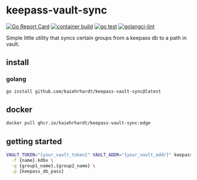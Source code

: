 # keepass-vault-sync

[![Go Report Card](https://goreportcard.com/badge/github.com/kaiehrhardt/keepass-vault-sync)](https://goreportcard.com/report/github.com/kaiehrhardt/keepass-vault-sync)
[![container build](https://github.com/kaiehrhardt/keepass-vault-sync/actions/workflows/container-build.yaml/badge.svg)](https://github.com/kaiehrhardt/keepass-vault-sync/actions/workflows/container-build.yaml)
[![go test](https://github.com/kaiehrhardt/keepass-vault-sync/actions/workflows/go-test.yml/badge.svg)](https://github.com/kaiehrhardt/keepass-vault-sync/actions/workflows/go-test.yml)
[![golangci-lint](https://github.com/kaiehrhardt/keepass-vault-sync/actions/workflows/golangci-lint.yml/badge.svg)](https://github.com/kaiehrhardt/keepass-vault-sync/actions/workflows/golangci-lint.yml)

Simple little utility that syncs certain groups from a keepass db to a path in vault.

## install

### golang

```bash
go install github.com/kaiehrhardt/keepass-vault-sync@latest
```

## docker

```bash
docker pull ghcr.io/kaiehrhardt/keepass-vault-sync:edge
```

## getting started

```bash
VAULT_TOKEN="{your_vault_token}" VAULT_ADDR="{your_vault_addr}" keepass-vault-sync \
  -f {name}.kdbx \
  -g {group1_name},{group2_name} \
  -p {keepass_db_pass}
```

